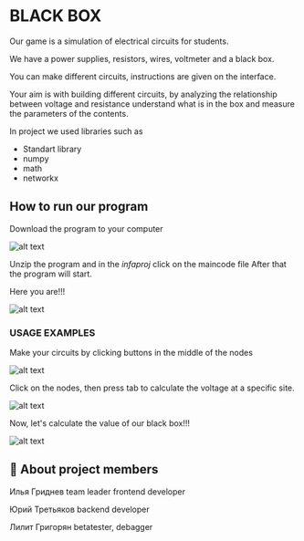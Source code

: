 
# BLACK BOX 
Our game is a simulation of electrical circuits for students.

We have a power supplies, resistors, wires, voltmeter and a black box.

You can make different circuits, instructions are given on the interface․

Your aim is with building different circuits, by analyzing the relationship between voltage and resistance understand what is in the box and measure the parameters of the contents.




In project we used libraries such as

- Standart library
- numpy
- math
- networkx




## How to run our program

Download the program to your computer

![alt text](https://tlgur.com/d/gvboW1og)

Unzip the program and in the *infaproj* click on the maincode file After that the program will start.

Here you are!!!

![alt text](https://tlgur.com/d/89BDYXKG)




### USAGE EXAMPLES

Make your circuits by clicking buttons in the middle of the nodes

![alt text](https://tlgur.com/d/4NqEpXag)

Click on the nodes, then press tab to calculate the voltage at a specific site.

![alt text](https://tlgur.com/d/8QqE9kj8)


Now, let's calculate the value of our black box!!!

![alt text](https://tlgur.com/d/4rqxaJNg)



## 🚀 About project members
Илья Гриднев team leader frontend developer

Юрий Третьяков backend developer

Лилит Григорян betatester, debagger
